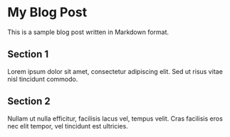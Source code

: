 # My Blog Post

This is a sample blog post written in Markdown format.

## Section 1

Lorem ipsum dolor sit amet, consectetur adipiscing elit. Sed ut risus vitae nisl tincidunt commodo.

## Section 2

Nullam ut nulla efficitur, facilisis lacus vel, tempus velit. Cras facilisis eros nec elit tempor, vel tincidunt est ultricies.
